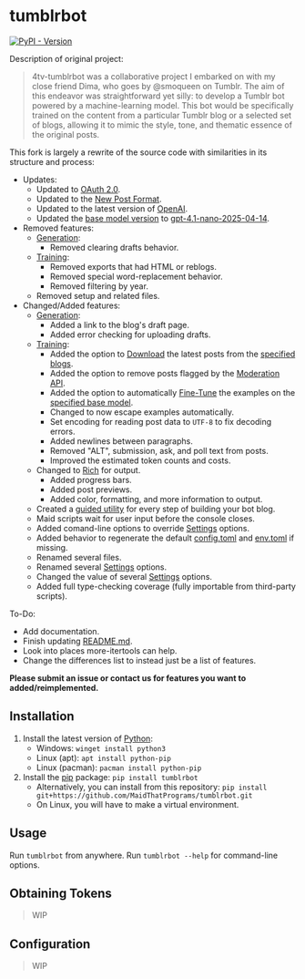 [OpenAI]: https://pypi.org/project/openai
[Python]: https://python.org/download
[Rich]: https://pypi.org/project/rich

[gpt-4.1-nano-2025-04-14]: https://platform.openai.com/docs/models/gpt-4.1-nano
[Moderation API]: https://platform.openai.com/docs/api-reference/moderations
[New Post Format]: https://tumblr.com/docs/npf
[OAuth 2.0]: https://www.tumblr.com/docs/en/api/v2#oauth2-authorization
[pip]: https://pypi.org

[Download]: tumblrbot/flow/download.py
[Examples]: tumblrbot/flow/examples.py
[Fine-Tune]: tumblrbot/flow/fine_tune.py
[Generate]: tumblrbot/flow/generate.py
[Settings]: tumblrbot/utils/settings.py
[Main]: __main__.py
[README.md]: README.md

# tumblrbot
[![PyPI - Version](https://img.shields.io/pypi/v/tumblrbot)](https://python.org/pypi/tumblrbot)

Description of original project:
> 4tv-tumblrbot was a collaborative project I embarked on with my close friend Dima, who goes by @smoqueen on Tumblr. The aim of this endeavor was straightforward yet silly: to develop a Tumblr bot powered by a machine-learning model. This bot would be specifically trained on the content from a particular Tumblr blog or a selected set of blogs, allowing it to mimic the style, tone, and thematic essence of the original posts.

This fork is largely a rewrite of the source code with similarities in its structure and process:
- Updates:
   - Updated to [OAuth 2.0].
   - Updated to the [New Post Format].
   - Updated to the latest version of [OpenAI].
   - Updated the [base model version][Settings] to [gpt-4.1-nano-2025-04-14].
- Removed features:
   - [Generation][Generate]:
      - Removed clearing drafts behavior.
   - [Training][Examples]:
      - Removed exports that had HTML or reblogs.
      - Removed special word-replacement behavior.
      - Removed filtering by year.
   - Removed setup and related files.
- Changed/Added features:
   - [Generation][Generate]:
      - Added a link to the blog's draft page.
      - Added error checking for uploading drafts.
   - [Training][Examples]:
      - Added the option to [Download] the latest posts from the [specified blogs][Settings].
      - Added the option to remove posts flagged by the [Moderation API].
      - Added the option to automatically [Fine-Tune] the examples on the [specified base model][Settings].
      - Changed to now escape examples automatically.
      - Set encoding for reading post data to `UTF-8` to fix decoding errors.
      - Added newlines between paragraphs.
      - Removed "ALT", submission, ask, and poll text from posts.
      - Improved the estimated token counts and costs.
   - Changed to [Rich] for output.
      - Added progress bars.
      - Added post previews.
      - Added color, formatting, and more information to output.
   - Created a [guided utility][Main] for every step of building your bot blog.
   - Maid scripts wait for user input before the console closes.
   - Added comand-line options to override [Settings] options.
   - Added behavior to regenerate the default [config.toml][Settings] and [env.toml][Settings] if missing.
   - Renamed several files.
   - Renamed several [Settings] options.
   - Changed the value of several [Settings] options.
   - Added full type-checking coverage (fully importable from third-party scripts).

To-Do:
- Add documentation.
- Finish updating [README.md].
- Look into places more-itertools can help.
- Change the differences list to instead just be a list of features.


**Please submit an issue or contact us for features you want to added/reimplemented.**

## Installation
1. Install the latest version of [Python]:
   - Windows: `winget install python3`
   - Linux (apt): `apt install python-pip`
   - Linux (pacman): `pacman install python-pip`
1. Install the [pip] package: `pip install tumblrbot`
   - Alternatively, you can install from this repository: `pip install git+https://github.com/MaidThatPrograms/tumblrbot.git`
   - On Linux, you will have to make a virtual environment.

## Usage
Run `tumblrbot` from anywhere. Run `tumblrbot --help` for command-line options.

## Obtaining Tokens
> WIP

## Configuration
> WIP
